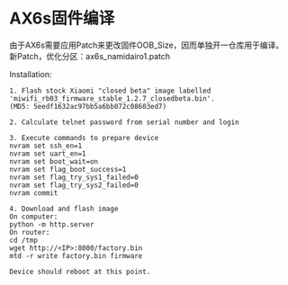 # AX6s固件编译


由于AX6s需要应用Patch来更改固件OOB_Size，因而单独开一仓库用于编译。
新Patch，优化分区：ax6s_namidairo1.patch


Installation:
    
    1. Flash stock Xiaomi "closed beta" image labelled
    'miwifi_rb03_firmware_stable_1.2.7_closedbeta.bin'.
    (MD5: 5eedf1632ac97bb5a6bb072c08603ed7)
    
    2. Calculate telnet password from serial number and login
    
    3. Execute commands to prepare device
    nvram set ssh_en=1
    nvram set uart_en=1
    nvram set boot_wait=on
    nvram set flag_boot_success=1
    nvram set flag_try_sys1_failed=0
    nvram set flag_try_sys2_failed=0
    nvram commit
    
    4. Download and flash image
    On computer:
    python -m http.server
    On router:
    cd /tmp
    wget http://<IP>:8000/factory.bin
    mtd -r write factory.bin firmware
    
    Device should reboot at this point.
